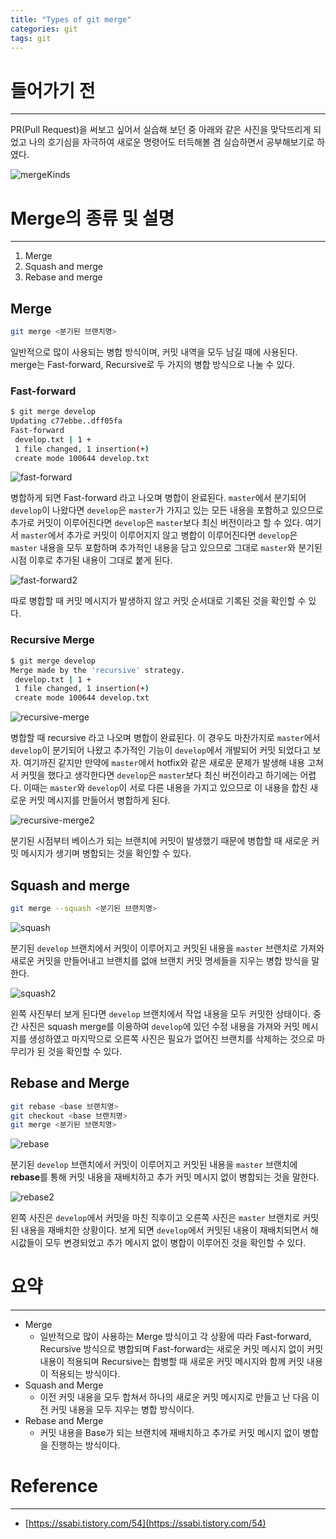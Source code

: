 ```yaml
---
title: "Types of git merge"
categories: git
tags: git
---
```


# 들어가기 전

<hr>

PR(Pull Request)을 써보고 싶어서 실습해 보던 중 아래와 같은 사진을 맞닥뜨리게 되었고 나의 호기심을 자극하여 새로운 명령어도 터득해볼 겸 실습하면서 공부해보기로 하였다.

![mergeKinds](/assets/postImages/GitMerge/mergeKinds.JPG)

# Merge의 종류 및 설명

<hr>

1. Merge
2. Squash and merge
3. Rebase and merge

## Merge

``` bash
git merge <분기된 브랜치명>
```

일반적으로 많이 사용되는 병합 방식이며, 커밋 내역을 모두 남길 때에 사용된다. merge는 Fast-forward, Recursive로 두 가지의 병합 방식으로 나눌 수 있다.

### Fast-forward

``` bash
$ git merge develop
Updating c77ebbe..dff05fa
Fast-forward
 develop.txt | 1 +
 1 file changed, 1 insertion(+)
 create mode 100644 develop.txt
```

![fast-forward](/assets/postImages/GitMerge/fast-forward.JPG)

병합하게 되면 Fast-forward 라고 나오며 병합이 완료된다. `master`에서 분기되어 `develop`이 나왔다면 `develop`은 `master`가 가지고 있는 모든 내용을 포함하고 있으므로 추가로 커밋이 이루어진다면 `develop`은 `master`보다 최신 버전이라고 할 수 있다. 여기서 `master`에서 추가로 커밋이 이루어지지 않고 병합이 이루어진다면 `develop`은 `master` 내용을 모두 포함하며 추가적인 내용을 담고 있으므로 그대로 `master`와 분기된 시점 이후로 추가된 내용이 그대로 붙게 된다.

![fast-forward2](/assets/postImages/GitMerge/fast-forward2.JPG)

따로 병합할 때 커밋 메시지가 발생하지 않고 커밋 순서대로 기록된 것을 확인할 수 있다.

### Recursive Merge

``` bash
$ git merge develop
Merge made by the 'recursive' strategy.
 develop.txt | 1 +
 1 file changed, 1 insertion(+)
 create mode 100644 develop.txt
```

![recursive-merge](/assets/postImages/GitMerge/recursive-merge.JPG)

병합할 때 recursive 라고 나오며 병합이 완료된다. 이 경우도 마찬가지로 `master`에서 `develop`이 분기되어 나왔고 추가적인 기능이 `develop`에서 개발되어 커밋 되었다고 보자. 여기까진 같지만 만약에 `master`에서 hotfix와 같은 새로운 문제가 발생해 내용 고쳐서 커밋을 했다고 생각한다면 `develop`은 `master`보다 최신 버전이라고 하기에는 어렵다. 이때는 `master`와 `develop`이 서로 다른 내용을 가지고 있으므로 이 내용을 합친 새로운 커밋 메시지를 만들어서 병합하게 된다.

![recursive-merge2](/assets/postImages/GitMerge/recursive-merge2.JPG)

분기된 시점부터 베이스가 되는 브랜치에 커밋이 발생했기 때문에 병합할 때 새로운 커밋 메시지가 생기며 병합되는 것을 확인할 수 있다.

## Squash and merge

``` bash
git merge --squash <분기된 브랜치명>
```

![squash](/assets/postImages/GitMerge/squash.JPG)

분기된 `develop` 브랜치에서 커밋이 이루어지고 커밋된 내용을 `master` 브랜치로 가져와 새로운 커밋을 만들어내고 브랜치를 없애 브랜치 커밋 명세들을 지우는 병합 방식을 말한다.

![squash2](/assets/postImages/GitMerge/squash2.JPG)

왼쪽 사진부터 보게 된다면 `develop` 브랜치에서 작업 내용을 모두 커밋한 상태이다. 중간 사진은 squash merge를 이용하여 `develop`에 있던 수정 내용을 가져와 커밋 메시지를 생성하였고 마지막으로 오른쪽 사진은 필요가 없어진 브랜치를 삭제하는 것으로 마무리가 된 것을 확인할 수 있다.

## Rebase and Merge

``` bash
git rebase <base 브랜치명>
git checkout <base 브랜치명>
git merge <분기된 브랜치명>
```

![rebase](/assets/postImages/GitMerge/rebase.JPG)

분기된 `develop` 브랜치에서 커밋이 이루어지고 커밋된 내용을 `master` 브랜치에 **rebase**를 통해 커밋 내용을 재배치하고 추가 커밋 메시지 없이 병합되는 것을 말한다.

![rebase2](/assets/postImages/GitMerge/rebase2.JPG)

왼쪽 사진은 `develop`에서 커밋을 마친 직후이고 오른쪽 사진은 `master` 브랜치로 커밋된 내용을 재배치한 상황이다. 보게 되면 `develop`에서 커밋된 내용이 재배치되면서 해시값들이 모두 변경되었고 추가 메시지 없이 병합이 이루어진 것을 확인할 수 있다.

# 요약

<hr>

- Merge
  - 일반적으로 많이 사용하는 Merge 방식이고 각 상황에 따라 Fast-forward, Recursive 방식으로 병합되며 Fast-forward는 새로운 커밋 메시지 없이 커밋 내용이 적용되며 Recursive는 합병할 때 새로운 커밋 메시지와 함께 커밋 내용이 적용되는 방식이다.
- Squash and Merge
  - 이전 커밋 내용을 모두 합쳐서 하나의 새로운 커밋 메시지로 만들고 난 다음 이전 커밋 내용을 모두 지우는 병합 방식이다.
- Rebase and Merge
  - 커밋 내용을 Base가 되는 브랜치에 재배치하고 추가로 커밋 메시지 없이 병합을 진행하는 방식이다.

# Reference

<hr>

- [https://ssabi.tistory.com/54](https://ssabi.tistory.com/54)

